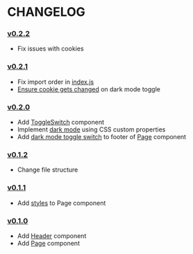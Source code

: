 # CHANGELOG

### [v0.2.2](https://github.com/speelynet/components/tree/v0.2.2)
- Fix issues with cookies 

### [v0.2.1](https://github.com/speelynet/components/tree/v0.2.1)
- Fix import order in [index.js](https://github.com/speelynet/components/tree/v0.2.1/src/index.js)
- [Ensure cookie gets changed](https://github.com/speelynet/components/tree/v0.2.1/src/Page.js#L58) on dark mode toggle 

### [v0.2.0](https://github.com/speelynet/components/tree/v0.2.0)
- Add [ToggleSwitch](https://github.com/speelynet/components/tree/v0.2.0/src/ToggleSwitch.js) component
- Implement [dark mode](https://github.com/speelynet/components/tree/v0.2.0/src/dark_mode.js) using CSS custom properties
- Add [dark mode toggle switch](https://github.com/speelynet/components/tree/v0.2.0/src/Page.js#L31) to footer of [Page](https://github.com/speelynet/components/tree/v0.2.0/src/Page.js) component

### [v0.1.2](https://github.com/speelynet/components/tree/v0.1.2)
- Change file structure

### [v0.1.1](https://github.com/speelynet/components/tree/v0.1.1)
- Add [styles](https://github.com/speelynet/components/tree/v0.1.1/src/Page.js#L39) to Page component

### [v0.1.0](https://github.com/speelynet/components/tree/v0.1.0)
- Add [Header](https://github.com/speelynet/components/tree/v0.1.0/src/Header.js) component
- Add [Page](https://github.com/speelynet/components/tree/v0.1.0/src/Page.js) component
